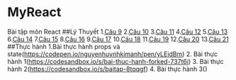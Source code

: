 # MyReact
Bài tập môn React
##Lý Thuyết
1.[Câu 9](https://codepen.io/nguyenhuynhkimanh/pen/ExRyvKa)
2.[Câu 10](https://codepen.io/nguyenhuynhkimanh/pen/MWXevoM)
3.[Câu 11](https://codepen.io/nguyenhuynhkimanh/pen/wvXWqYR)
4.[Câu 12](https://codepen.io/nguyenhuynhkimanh/pen/wvXdJza)
5.[Câu 13](https://codepen.io/nguyenhuynhkimanh/pen/WNyjpdo)
6.[Câu 14](https://codepen.io/nguyenhuynhkimanh/pen/KKemmdQ)
7.[Câu 15](https://codepen.io/nguyenhuynhkimanh/pen/yLEzPww)
8.[Câu 16](https://codepen.io/nguyenhuynhkimanh/pen/abKYRBO)
9.[Câu 17](https://codepen.io/nguyenhuynhkimanh/pen/jOKzeyX)
10.[Câu 18](https://codepen.io/nguyenhuynhkimanh/pen/oNyPOXw)
11.[Câu 19](https://codepen.io/nguyenhuynhkimanh/pen/qBKJMyP)
12.[Câu 20](https://codepen.io/nguyenhuynhkimanh/pen/bGKmxjy)
13.[Câu 21](https://codepen.io/nguyenhuynhkimanh/pen/GRGYXYY)
##Thực hành
1.Bài thực hành props và state(https://codepen.io/nguyenhuynhkimanh/pen/yLEjdBm)
2. Bài thực hành 1(https://codesandbox.io/s/bai-thuc-hanh-forked-737t6i)
3. Bài thực hành 2(https://codesandbox.io/s/baitap-8tqqgf)
4. Bài thực hành 3()
